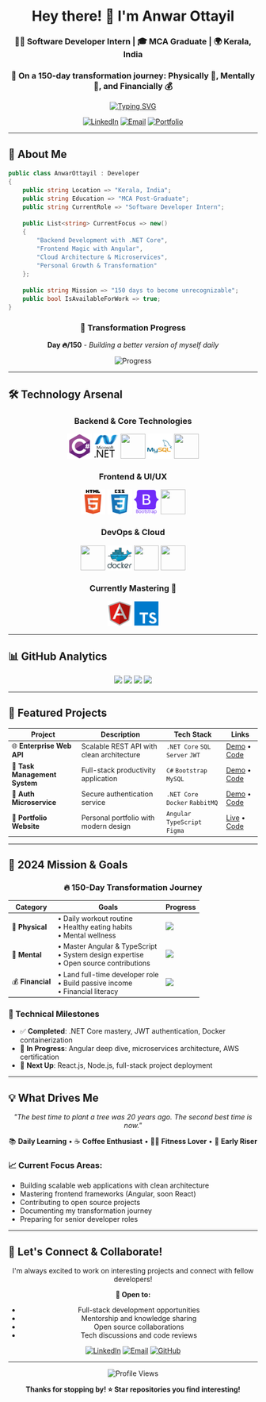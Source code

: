 <div align="center">

# Hey there! 👋 I'm Anwar Ottayil

### 🧑‍💻 **Software Developer Intern** | 🎓 **MCA Graduate** | 🌍 **Kerala, India**
### 🚀 On a **150-day transformation journey**: Physically 💪, Mentally 🧠, and Financially 💰

[![Typing SVG](https://readme-typing-svg.herokuapp.com?font=Fira+Code&pause=1000&color=F75C7E&center=true&vCenter=true&width=435&lines=Full-Stack+Developer;.NET+%26+Angular+Enthusiast;Always+Learning+New+Things;Building+Amazing+Projects)](https://git.io/typing-svg)

[![LinkedIn](https://img.shields.io/badge/LinkedIn-0077B5?style=for-the-badge&logo=linkedin&logoColor=white)](https://www.linkedin.com/in/anwar-ottayil/)
[![Email](https://img.shields.io/badge/Email-D14836?style=for-the-badge&logo=gmail&logoColor=white)](mailto:your.email@example.com)
[![Portfolio](https://img.shields.io/badge/Portfolio-FF5722?style=for-the-badge&logo=todoist&logoColor=white)](#)

</div>

---

## 🚀 About Me

```csharp
public class AnwarOttayil : Developer
{
    public string Location => "Kerala, India";
    public string Education => "MCA Post-Graduate";
    public string CurrentRole => "Software Developer Intern";
    
    public List<string> CurrentFocus => new()
    {
        "Backend Development with .NET Core",
        "Frontend Magic with Angular",
        "Cloud Architecture & Microservices",
        "Personal Growth & Transformation"
    };
    
    public string Mission => "150 days to become unrecognizable";
    public bool IsAvailableForWork => true;
}
```

<div align="center">

### 🎯 **Transformation Progress**
**Day 🔥/150** - *Building a better version of myself daily*

![Progress](https://progress-bar.dev/65/?scale=150&title=Days%20Complete&width=400&color=babaca&suffix=/150)

</div>

---

## 🛠️ **Technology Arsenal**

<div align="center">

### **Backend & Core Technologies**
<img src="https://raw.githubusercontent.com/devicons/devicon/master/icons/csharp/csharp-original.svg" width="50" height="50"/>
<img src="https://raw.githubusercontent.com/devicons/devicon/master/icons/dot-net/dot-net-original-wordmark.svg" width="50" height="50"/>
<img src="https://www.svgrepo.com/show/303229/microsoft-sql-server-logo.svg" width="50" height="50"/>
<img src="https://raw.githubusercontent.com/devicons/devicon/master/icons/mysql/mysql-original-wordmark.svg" width="50" height="50"/>
<img src="https://www.vectorlogo.zone/logos/rabbitmq/rabbitmq-icon.svg" width="50" height="50"/>

### **Frontend & UI/UX**
<img src="https://raw.githubusercontent.com/devicons/devicon/master/icons/html5/html5-original-wordmark.svg" width="50" height="50"/>
<img src="https://raw.githubusercontent.com/devicons/devicon/master/icons/css3/css3-original-wordmark.svg" width="50" height="50"/>
<img src="https://raw.githubusercontent.com/devicons/devicon/master/icons/bootstrap/bootstrap-plain-wordmark.svg" width="50" height="50"/>
<img src="https://www.vectorlogo.zone/logos/figma/figma-icon.svg" width="50" height="50"/>

### **DevOps & Cloud**
<img src="https://www.vectorlogo.zone/logos/microsoft_azure/microsoft_azure-icon.svg" width="50" height="50"/>
<img src="https://raw.githubusercontent.com/devicons/devicon/master/icons/docker/docker-original-wordmark.svg" width="50" height="50"/>
<img src="https://www.vectorlogo.zone/logos/git-scm/git-scm-icon.svg" width="50" height="50"/>
<img src="https://www.vectorlogo.zone/logos/getpostman/getpostman-icon.svg" width="50" height="50"/>

### **Currently Mastering** 🌱
<img src="https://raw.githubusercontent.com/devicons/devicon/master/icons/angularjs/angularjs-original.svg" width="50" height="50"/>
<img src="https://raw.githubusercontent.com/devicons/devicon/master/icons/typescript/typescript-original.svg" width="50" height="50"/>

</div>

---

## 📊 **GitHub Analytics**

<div align="center">
  
<img height="180em" src="https://github-readme-stats.vercel.app/api?username=Anwar-Ottayil&show_icons=true&theme=radical&hide_border=true&count_private=true"/>
<img height="180em" src="https://github-readme-stats.vercel.app/api/top-langs/?username=Anwar-Ottayil&layout=compact&theme=radical&hide_border=true"/>

<img src="https://github-readme-streak-stats.herokuapp.com/?user=Anwar-Ottayil&theme=radical&hide_border=true"/>

<img src="https://github-readme-activity-graph.vercel.app/graph?username=Anwar-Ottayil&theme=react-dark&hide_border=true"/>

</div>

---

## 🎨 **Featured Projects**

<div align="center">

| Project | Description | Tech Stack | Links |
|---------|-------------|------------|-------|
| 🌐 **Enterprise Web API** | Scalable REST API with clean architecture | `.NET Core` `SQL Server` `JWT` | [Demo](#) • [Code](#) |
| 📱 **Task Management System** | Full-stack productivity application | `C#` `Bootstrap` `MySQL` | [Demo](#) • [Code](#) |
| 🔐 **Auth Microservice** | Secure authentication service | `.NET Core` `Docker` `RabbitMQ` | [Demo](#) • [Code](#) |
| 🎯 **Portfolio Website** | Personal portfolio with modern design | `Angular` `TypeScript` `Figma` | [Live](#) • [Code](#) |

</div>

---

## 🎯 **2024 Mission & Goals**

<div align="center">

### **🔥 150-Day Transformation Journey**

| Category | Goals | Progress |
|----------|-------|----------|
| 💪 **Physical** | • Daily workout routine<br>• Healthy eating habits<br>• Mental wellness | ![](https://progress-bar.dev/70/?scale=100&width=200&color=00ff00) |
| 🧠 **Mental** | • Master Angular & TypeScript<br>• System design expertise<br>• Open source contributions | ![](https://progress-bar.dev/65/?scale=100&width=200&color=0099ff) |
| 💰 **Financial** | • Land full-time developer role<br>• Build passive income<br>• Financial literacy | ![](https://progress-bar.dev/40/?scale=100&width=200&color=ff6600) |

</div>

### **🚀 Technical Milestones**

- ✅ **Completed**: .NET Core mastery, JWT authentication, Docker containerization
- 🔄 **In Progress**: Angular deep dive, microservices architecture, AWS certification
- 🎯 **Next Up**: React.js, Node.js, full-stack project deployment

---

## 💡 **What Drives Me**

<div align="center">

*"The best time to plant a tree was 20 years ago. The second best time is now."*

📚 **Daily Learning** • ☕ **Coffee Enthusiast** • 🏃‍♂️ **Fitness Lover** • 🌅 **Early Riser**

</div>

### **📈 Current Focus Areas:**
- Building scalable web applications with clean architecture
- Mastering frontend frameworks (Angular, soon React)
- Contributing to open source projects
- Documenting my transformation journey
- Preparing for senior developer roles

---

## 🤝 **Let's Connect & Collaborate!**

<div align="center">

I'm always excited to work on interesting projects and connect with fellow developers!

**💬 Open to:**
- Full-stack development opportunities
- Mentorship and knowledge sharing  
- Open source collaborations
- Tech discussions and code reviews

[![LinkedIn](https://img.shields.io/badge/LinkedIn-Connect-0077B5?style=for-the-badge&logo=linkedin&logoColor=white)](https://www.linkedin.com/in/anwar-ottayil/)
[![Email](https://img.shields.io/badge/Email-Let's%20Chat-D14836?style=for-the-badge&logo=gmail&logoColor=white)](mailto:your.email@example.com)
[![GitHub](https://img.shields.io/badge/GitHub-Follow-181717?style=for-the-badge&logo=github&logoColor=white)](https://github.com/Anwar-Ottayil)

---

<img src="https://komarev.com/ghpvc/?username=Anwar-Ottayil&label=Profile%20Views&color=0e75b6&style=flat" alt="Profile Views" />

**Thanks for stopping by! ⭐ Star repositories you find interesting!**

</div>
